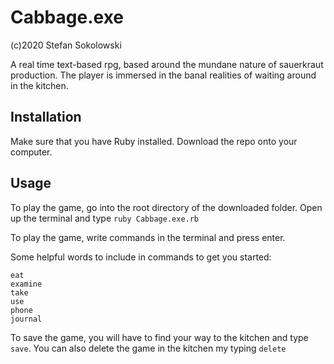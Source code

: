 # Cabbage.exe
(c)2020 Stefan Sokolowski

A real time text-based rpg, based around the mundane nature of sauerkraut production. The player is immersed in the banal realities of waiting around in the kitchen.

## Installation
Make sure that you have Ruby installed.
Download the repo onto your computer.

## Usage
To play the game, go into the root directory of the downloaded folder. Open up the terminal and type
```ruby Cabbage.exe.rb```

To play the game, write commands in the terminal and press enter.

Some helpful words to include in commands to get you started:
```
eat
examine
take
use
phone
journal
```

To save the game, you will have to find your way to the kitchen and type ```save```. You can also delete the game in the kitchen my typing ```delete```
